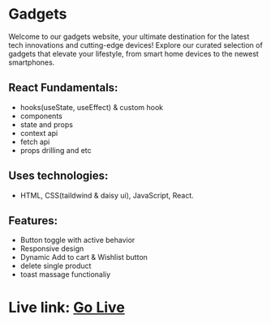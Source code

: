 # Gadgets
Welcome to our gadgets website, your ultimate destination for the latest tech innovations and cutting-edge devices! Explore our curated selection of gadgets that elevate your lifestyle, from smart home devices to the newest smartphones.

## React Fundamentals:
- hooks(useState, useEffect) & custom hook
- components
- state and props
- context api
- fetch api
- props drilling and etc

## Uses technologies:
- HTML, CSS(taildwind & daisy ui), JavaScript, React.

## Features: 
- Button toggle with active behavior
- Responsive design
-  Dynamic Add to cart & Wishlist button
- delete single product
- toast massage functionaliy

# Live link: <a href="https://poetic-strudel-535e7c.netlify.app/">Go Live</a>
